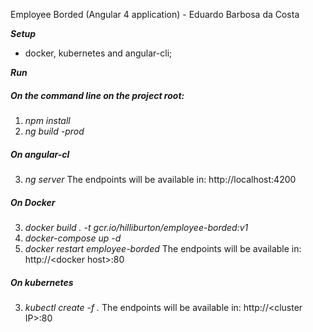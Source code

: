 Employee Borded (Angular 4 application) - Eduardo Barbosa da Costa

***Setup***
* docker, kubernetes and angular-cli;

***Run***
#####  On the command line on the project root:

1. *npm install*
2. *ng build -prod*

##### On angular-cl
3. *ng server*
The endpoints will be available in: http://localhost:4200

##### On Docker
3. *docker build . -t gcr.io/hilliburton/employee-borded:v1*
4. *docker-compose up -d*
5. *docker restart employee-borded*
The endpoints will be available in: http://&lt;docker host&gt;:80

##### On kubernetes
3. *kubectl create -f .*
The endpoints will be available in: http://&lt;cluster IP&gt;:80
